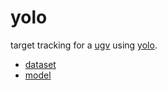# yolo

target tracking for a [ugv](https://github.com/kamangir/bluer-ugv/tree/main/bluer_ugv/docs/swallow/digital/algo) using [yolo](https://github.com/ultralytics/ultralytics).

- [dataset](./dataset)
- [model](./model)
